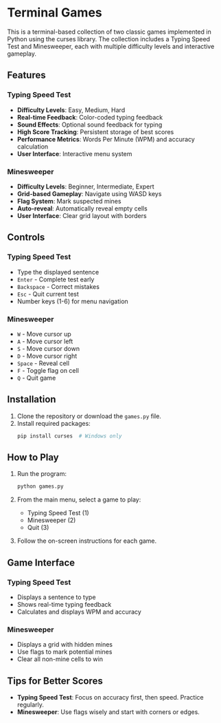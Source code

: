# Terminal Games

This is a terminal-based collection of two classic games implemented in Python using the curses library. The collection includes a Typing Speed Test and Minesweeper, each with multiple difficulty levels and interactive gameplay.

## Features

### Typing Speed Test
- **Difficulty Levels**: Easy, Medium, Hard
- **Real-time Feedback**: Color-coded typing feedback
- **Sound Effects**: Optional sound feedback for typing
- **High Score Tracking**: Persistent storage of best scores
- **Performance Metrics**: Words Per Minute (WPM) and accuracy calculation
- **User Interface**: Interactive menu system

### Minesweeper
- **Difficulty Levels**: Beginner, Intermediate, Expert
- **Grid-based Gameplay**: Navigate using WASD keys
- **Flag System**: Mark suspected mines
- **Auto-reveal**: Automatically reveal empty cells
- **User Interface**: Clear grid layout with borders

## Controls

### Typing Speed Test
- Type the displayed sentence
- `Enter` - Complete test early
- `Backspace` - Correct mistakes
- `Esc` - Quit current test
- Number keys (1-6) for menu navigation

### Minesweeper
- `W` - Move cursor up
- `A` - Move cursor left
- `S` - Move cursor down
- `D` - Move cursor right
- `Space` - Reveal cell
- `F` - Toggle flag on cell
- `Q` - Quit game


## Installation

1. Clone the repository or download the `games.py` file.
2. Install required packages:
   ```bash
   pip install curses  # Windows only
   ```

## How to Play

1. Run the program:
   ```bash
   python games.py
   ```

2. From the main menu, select a game to play:
   - Typing Speed Test (1)
   - Minesweeper (2)
   - Quit (3)

3. Follow the on-screen instructions for each game.

## Game Interface

### Typing Speed Test
- Displays a sentence to type
- Shows real-time typing feedback
- Calculates and displays WPM and accuracy

### Minesweeper
- Displays a grid with hidden mines
- Use flags to mark potential mines
- Clear all non-mine cells to win

## Tips for Better Scores

- **Typing Speed Test**: Focus on accuracy first, then speed. Practice regularly.
- **Minesweeper**: Use flags wisely and start with corners or edges.
